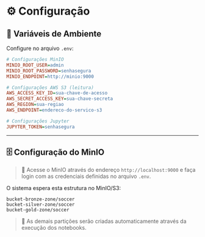 # ⚙️ Configuração

## 🔧 Variáveis de Ambiente

Configure no arquivo `.env`:

```ini
# Configurações MinIO
MINIO_ROOT_USER=admin
MINIO_ROOT_PASSWORD=senhasegura
MINIO_ENDPOINT=http://minio:9000

# Configurações AWS S3 (leitura)
AWS_ACCESS_KEY_ID=sua-chave-de-acesso
AWS_SECRET_ACCESS_KEY=sua-chave-secreta
AWS_REGION=sua-regiao
AWS_ENDPOINT=endereco-do-servico-s3

# Configurações Jupyter
JUPYTER_TOKEN=senhasegura
```

---

## 🗄️ Configuração do MinIO

> 🔑 Acesse o MinIO através do endereço `http://localhost:9000` e faça login com as credenciais definidas no arquivo `.env`.

O sistema espera esta estrutura no MinIO/S3:

```
bucket-bronze-zone/soccer
bucket-silver-zone/soccer
bucket-gold-zone/soccer
```

> 📌 As demais partições serão criadas automaticamente através da execução dos notebooks.